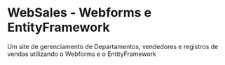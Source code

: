 # WebSales - Webforms e EntityFramework
Um site de gerenciamento de Departamentos, vendedores e registros de vendas utilizando o Webforms e o EntityFramework
